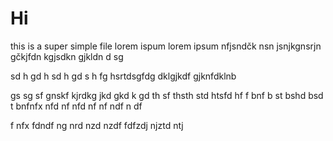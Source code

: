 # Hi
this is a super simple file
lorem ispum lorem ipsum
nfjsndčk nsn jsnjkgnsrjn gčkjfdn kgjsdkn gjkldn
d sg

sd h
gd
h 
sd
h
 gd
s h
fg hsrtdsgfdg dklgjkdf gjknfdklnb

gs sg sf gnskf kjrdkg jkd gkd k gd
th sf thsth std htsfd hf f bnf b
st bshd bsd t bnfnfx nfd nf nfd nf nf
 ndf
 n
df
 
f nfx fdndf ng nrd nzd nzdf fdfzdj njztd ntj

